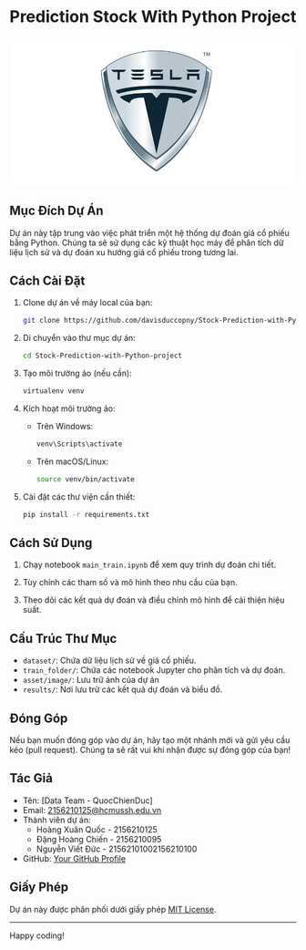 # Prediction Stock With Python Project

![Project Image](./asset/image/logo-tesla.jpg)

## Mục Đích Dự Án

Dự án này tập trung vào việc phát triển một hệ thống dự đoán giá cổ phiếu bằng Python. Chúng ta sẽ sử dụng các kỹ thuật học máy để phân tích dữ liệu lịch sử và dự đoán xu hướng giá cổ phiếu trong tương lai.

## Cách Cài Đặt

1. Clone dự án về máy local của bạn:

    ```bash
    git clone https://github.com/davisduccopny/Stock-Prediction-with-Python-project.git
    ```

2. Di chuyển vào thư mục dự án:

    ```bash
    cd Stock-Prediction-with-Python-project
    ```

3. Tạo môi trường ảo (nếu cần):

    ```bash
    virtualenv venv
    ```

4. Kích hoạt môi trường ảo:

    - Trên Windows:

        ```bash
        venv\Scripts\activate
        ```

    - Trên macOS/Linux:

        ```bash
        source venv/bin/activate
        ```

5. Cài đặt các thư viện cần thiết:

    ```bash
    pip install -r requirements.txt
    ```

## Cách Sử Dụng

1. Chạy notebook `main_train.ipynb` để xem quy trình dự đoán chi tiết.

2. Tùy chỉnh các tham số và mô hình theo nhu cầu của bạn.

3. Theo dõi các kết quả dự đoán và điều chỉnh mô hình để cải thiện hiệu suất.

## Cấu Trúc Thư Mục

- `dataset/`: Chứa dữ liệu lịch sử về giá cổ phiếu.
- `train_folder/`: Chứa các notebook Jupyter cho phân tích và dự đoán.
- `asset/image/`: Lưu trữ ảnh của dự án
- `results/`: Nơi lưu trữ các kết quả dự đoán và biểu đồ.

## Đóng Góp

Nếu bạn muốn đóng góp vào dự án, hãy tạo một nhánh mới và gửi yêu cầu kéo (pull request). Chúng ta sẽ rất vui khi nhận được sự đóng góp của bạn!

## Tác Giả

- Tên: [Data Team - QuocChienDuc]
- Email: 2156210125@hcmussh.edu.vn
- Thành viên dự án:
    - Hoàng Xuân Quốc - 2156210125
    - Đặng Hoàng Chiến - 2156210095
    - Nguyễn Viết Đức - 21562101002156210100
- GitHub: [Your GitHub Profile](https://github.com/davisduccopny/)

## Giấy Phép

Dự án này được phân phối dưới giấy phép [MIT License](LICENSE).

---
Happy coding!
